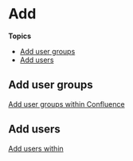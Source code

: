 # Add

**Topics**

- [Add user groups]()
- [Add users]()


## Add user groups

[Add user groups within Confluence](https://docs.developer.tech.gov.sg/docs/ship-hats-portal-guide/#/manage-tools?id=manage-user-groups-within-a-project-tool)

## Add users

[Add users within](https://docs.developer.tech.gov.sg/docs/ship-hats-portal-guide/#/manage-tools?id=manage-users-within-a-project-tool)

